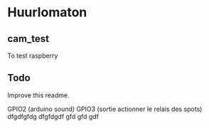 # Huurlomaton

## cam_test
To test raspberry 
## Todo
Improve this readme.

GPIO2 (arduino sound)
GPIO3 (sortie actionner le relais des spots)
dfgdfgfdg
dfgfdgdf
gfd
gfd
gdf